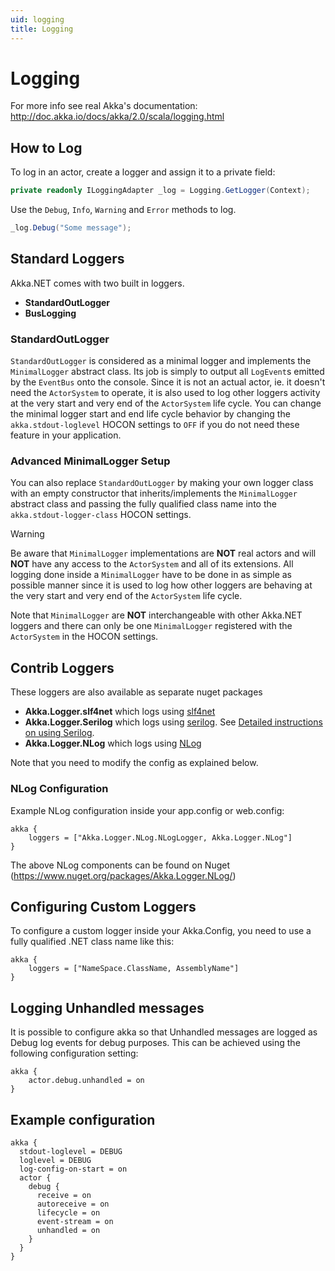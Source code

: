 ```yaml
---
uid: logging
title: Logging
---
```


# Logging
For more info see real Akka's documentation: <http://doc.akka.io/docs/akka/2.0/scala/logging.html>

## How to Log
To log in an actor, create a logger and assign it to a private field:

```csharp
private readonly ILoggingAdapter _log = Logging.GetLogger(Context);
```

Use the `Debug`, `Info`, `Warning` and `Error` methods to log.

```csharp
_log.Debug("Some message");
```

## Standard Loggers
Akka.NET comes with two built in loggers.

* __StandardOutLogger__
* __BusLogging__

### StandardOutLogger
`StandardOutLogger` is considered as a minimal logger and implements the `MinimalLogger` abstract
class. Its job is simply to output all `LogEvent`s emitted by the `EventBus` onto the console. 
Since it is not an actual actor, ie. it doesn't need the `ActorSystem` to operate, it is also 
used to log other loggers activity at the very start and very end of the `ActorSystem` life cycle. 
You can change the minimal logger start and end life cycle behavior by changing the 
`akka.stdout-loglevel` HOCON settings to `OFF` if you do not need these feature in your application.

### Advanced MinimalLogger Setup
You can also replace `StandardOutLogger` by making your own logger class with an empty constructor 
that inherits/implements the `MinimalLogger` abstract class and passing the fully qualified class 
name into the `akka.stdout-logger-class` HOCON settings. 

> [!WARNING]
> Be aware that `MinimalLogger` implementations are __NOT__ real actors and will __NOT__ have any 
> access to the `ActorSystem` and all of its extensions. All logging done inside a `MinimalLogger` 
> have to be done in as simple as possible manner since it is used to log how other loggers are 
> behaving at the very start and very end of the `ActorSystem` life cycle.
> 
> Note that `MinimalLogger` are __NOT__ interchangeable with other Akka.NET loggers and there can 
> only be one `MinimalLogger` registered with the `ActorSystem` in the HOCON settings.

## Contrib Loggers
These loggers are also available as separate nuget packages

* __Akka.Logger.slf4net__ which logs using [slf4net](https://github.com/englishtown/slf4net)
* __Akka.Logger.Serilog__ which logs using [serilog](http://serilog.net/). See [Detailed instructions on using Serilog](xref:serilog).
* __Akka.Logger.NLog__  which logs using [NLog](http://nlog-project.org/)

Note that you need to modify the config as explained below.

### NLog Configuration
Example NLog configuration inside your app.config or web.config:
```hocon
akka {
	loggers = ["Akka.Logger.NLog.NLogLogger, Akka.Logger.NLog"]
}
```
The above NLog components can be found on Nuget (<https://www.nuget.org/packages/Akka.Logger.NLog/>)

## Configuring Custom Loggers

To configure a custom logger inside your Akka.Config, you need to use a fully qualified .NET class name like this:

```hocon
akka {
    loggers = ["NameSpace.ClassName, AssemblyName"]
}
```

## Logging Unhandled messages

It is possible to configure akka so that Unhandled messages are logged as Debug log events for debug purposes. This can be achieved using the following configuration setting:

```hocon
akka {
    actor.debug.unhandled = on
}
```
## Example configuration
```hocon
akka {
  stdout-loglevel = DEBUG
  loglevel = DEBUG
  log-config-on-start = on
  actor {
    debug {
      receive = on
      autoreceive = on
      lifecycle = on
      event-stream = on
      unhandled = on
    }
  }
}
```
